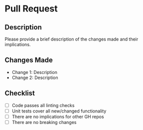 # Pull Request

## Description
Please provide a brief description of the changes made and their implications.

## Changes Made
<!-- List key changes made in this PR -->
- Change 1: Description
- Change 2: Description


## Checklist
<!-- Add or remove items based on your project's needs. -->
- [ ] Code passes all linting checks
- [ ] Unit tests cover all new/changed functionality
- [ ] There are no implications for other GH repos
- [ ] There are no breaking changes
